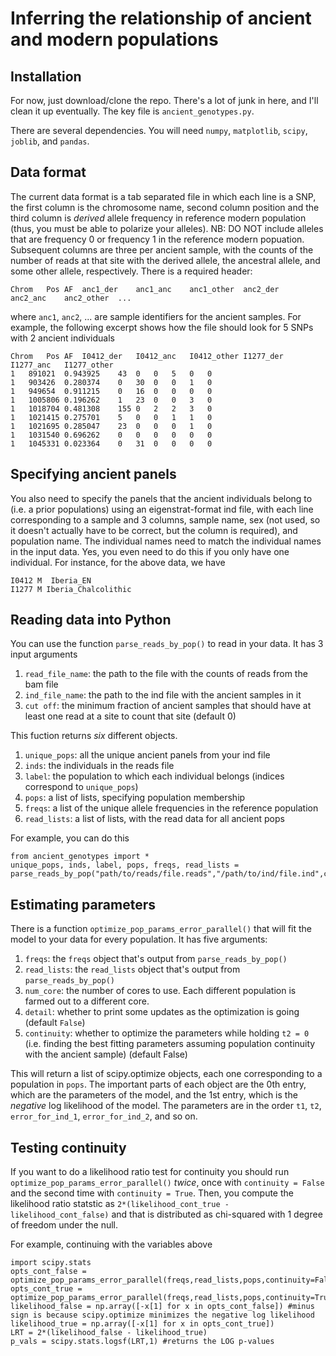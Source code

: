 # Inferring the relationship of ancient and modern populations

## Installation

For now, just download/clone the repo. There's a lot of junk in here, and I'll clean it up eventually. The key file is `ancient_genotypes.py`. 

There are several dependencies. You will need `numpy`, `matplotlib`, `scipy`, `joblib`, and `pandas`. 

## Data format

The current data format is a tab separated file in which each line is a SNP, the first column is the chromosome name, second column position and the third column is *derived* allele frequency in reference modern population (thus, you must be able to polarize your alleles). NB: DO NOT include alleles that are frequency 0 or frequency 1 in the reference modern popuation. Subsequent columns are three per ancient sample, with the counts of the number of reads at that site with the derived allele, the ancestral allele, and some other allele, respectively. There is a required header: 

```
Chrom	Pos	AF	anc1_der	anc1_anc	anc1_other	anc2_der	anc2_anc	anc2_other	...
```

where `anc1`, `anc2`, ... are sample identifiers for the ancient samples. For example, the following excerpt shows how the file should look for 5 SNPs with 2 ancient individuals

```
Chrom	Pos	AF	I0412_der	I0412_anc	I0412_other	I1277_der	I1277_anc	I1277_other
1	891021	0.943925	43	0	0	5	0	0
1	903426	0.280374	0	30	0	0	1	0
1	949654	0.911215	0	16	0	0	0	0
1	1005806	0.196262	1	23	0	0	3	0
1	1018704	0.481308	155	0	2	2	3	0
1	1021415	0.275701	5	0	0	1	1	0
1	1021695	0.285047	23	0	0	0	1	0
1	1031540	0.696262	0	0	0	0	0	0
1	1045331	0.023364	0	31	0	0	0	0
```

## Specifying ancient panels

You also need to specify the panels that the ancient individuals belong to (i.e. a prior populations) using an eigenstrat-format ind file, with each line corresponding to a sample and 3 columns, sample name, sex (not used, so it doesn't actually have to be correct, but the column is required), and population name. The individual names need to match the individual names in the input data. Yes, you even need to do this if you only have one individual. For instance, for the above data, we have

```
I0412 M  Iberia_EN
I1277 M Iberia_Chalcolithic
```

## Reading data into Python

You can use the function ``parse_reads_by_pop()`` to read in your data. It has 3 input arguments

1. ``read_file_name``: the path to the file with the counts of reads from the bam file 
2. ``ind_file_name``: the path to the ind file with the ancient samples in it
3. ``cut off``: the minimum fraction of ancient samples that should have at least one read at a site to count that site (default 0)

This fuction returns *six* different objects.

1. ``unique_pops``: all the unique ancient panels from your ind file
2. ``inds``: the individuals in the reads file
3. ``label``: the population to which each individual belongs (indices correspond to ``unique_pops``)
4. ``pops``: a list of lists, specifying population membership 
5. ``freqs``: a list of the unique allele frequencies in the reference population
6. ``read_lists``: a list of lists, with the read data for all ancient pops

For example, you can do this

```
from ancient_genotypes import *
unique_pops, inds, label, pops, freqs, read_lists = parse_reads_by_pop("path/to/reads/file.reads","/path/to/ind/file.ind",cutoff=0)
```

## Estimating parameters

There is a function ``optimize_pop_params_error_parallel()`` that will fit the model to your data for every population. It has five arguments:

1. ``freqs``: the ``freqs`` object that's output from ``parse_reads_by_pop()``
2. ``read_lists``: the ``read_lists`` object that's output from ``parse_reads_by_pop()``
3. ``num_core``: the number of cores to use. Each different population is farmed out to a different core.
4. ``detail``: whether to print some updates as the optimization is going (default ``False``)
5. ``continuity``: whether to optimize the parameters while holding `t2 = 0` (i.e. finding the best fitting parameters assuming population continuity with the ancient sample) (default False)

This will return a list of scipy.optimize objects, each one corresponding to a population in ``pops``. The important parts of each object are the 0th entry, which are the parameters of the model, and the 1st entry, which is the *negative* log likelihood of the model. The parameters are in the order ``t1``, ``t2``, ``error_for_ind_1``, ``error_for_ind_2``, and so on. 

## Testing continuity

If you want to do a likelihood ratio test for continuity you should run ``optimize_pop_params_error_parallel()`` *twice*, once with ``continuity = False`` and the second time with ``continuity = True``. Then, you compute the likelihood ratio statstic as ``2*(likelihood_cont_true - likelihood_cont_false)`` and that is distributed as chi-squared with 1 degree of freedom under the null. 

For example, continuing with the variables above

```
import scipy.stats
opts_cont_false = optimize_pop_params_error_parallel(freqs,read_lists,pops,continuity=False)
opts_cont_true = optimize_pop_params_error_parallel(freqs,read_lists,pops,continuity=True)
likelihood_false = np.array([-x[1] for x in opts_cont_false]) #minus sign is because scipy.optimize minimizes the negative log likelihood
likelihood_true = np.array([-x[1] for x in opts_cont_true])
LRT = 2*(likelihood_false - likelihood_true)
p_vals = scipy.stats.logsf(LRT,1) #returns the LOG p-values
```

 
